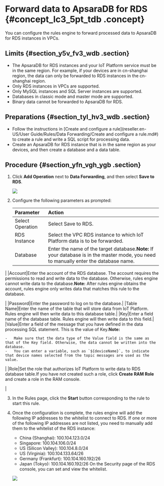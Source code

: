 # Forward data to ApsaraDB for RDS {#concept_lc3_5pt_tdb .concept}

You can configure the rules engine to forward processed data to ApsaraDB for RDS instances in VPCs.

## Limits {#section_y5v_fv3_wdb .section}

-   The ApsaraDB for RDS instances and your IoT Platform service must be in the same region. For example, if your devices are in cn-shanghai region, the data can only be forwarded to RDS instances in the cn-shanghai region.
-   Only RDS instances in VPCs are supported.
-   Only MySQL instances and SQL Server instances are supported.
-   Databases in classic mode and master mode are supported.
-   Binary data cannot be forwarded to ApsaraDB for RDS.

## Preparations {#section_tyl_hv3_wdb .section}

-   Follow the instructions in [Create and configure a rule](reseller.en-US/User Guide/Rules/Data Forwarding/Create and configure a rule.md#) to create a rule and write a SQL script for processing data.
-   Create an ApsaraDB for RDS instance that is in the same region as your devices, and then create a database and a data table.

## Procedure {#section_yfn_vgh_ygb .section}

1.  Click **Add Operation** next to **Data Forwarding**, and then select **Save to RDS**.

    ![](http://static-aliyun-doc.oss-cn-hangzhou.aliyuncs.com/assets/img/7547/15520325602856_en-US.png)

2.  Configure the following parameters as prompted:

    |Parameter|Action|
    |:--------|:-----|
    |Select Operation|Select Save to RDS.|
    |RDS Instance|Select the VPC RDS instance to which IoT Platform data is to be forwarded.|
    |Database|Enter the name of the target database.**Note:** If your database is in the master mode, you need to manually enter the database name.

|
    |Account|Enter the account of the RDS database. The account requires the permissions to read and write data to the database. Otherwise, rules engine cannot write data to the database.**Note:** After rules engine obtains the account, rules engine only writes data that matches this rule to the database.

|
    |Password|Enter the password to log on to the database.|
    |Table Name|Enter the name of the table that will store data from IoT Platform. Rules engine will then write data to this database table.|
    |Key|Enter a field name of the database table. Rules engine will then write data to this field.|
    |Value|Enter a field of the message that you have defined in the data processing SQL statement. This is the value of Key.**Note:** 

    -   Make sure that the data type of the Value field is the same as that of the Key field. Otherwise, the data cannot be written into the database.
    -   You can enter a variable, such as `${deviceName}`, to indicate that device names selected from the topic messages are used as the value.
|
    |Role|Set the role that authorizes IoT Platform to write data to RDS database table.If you have not created such a role, click **Create RAM Role** and create a role in the RAM console.

|

3.  In the Rules page, click the **Start** button corresponding to the rule to start this rule.
4.  Once the configuration is complete, the rules engine will add the following IP addresses to the whitelist to connect to RDS. If one or more of the following IP addresses are not listed, you need to manually add them to the whitelist of the RDS instance:

    -   China \(Shanghai\): 100.104.123.0/24
    -   Singapore: 100.104.106.0/24
    -   US \(Silicon Valley\): 100.104.8.0/24
    -   US \(Virginia\): 100.104.133.64/26
    -   Germany \(Frankfurt\): 100.104.160.192/26
    -   Japan \(Tokyo\): 100.104.160.192/26
    On the Security page of the RDS console, you can set and view the whitelist.

    ![](http://static-aliyun-doc.oss-cn-hangzhou.aliyuncs.com/assets/img/7547/15520325603010_en-US.png)


